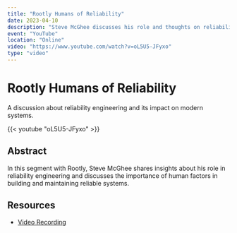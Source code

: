 ```yaml
---
title: "Rootly Humans of Reliability"
date: 2023-04-10
description: "Steve McGhee discusses his role and thoughts on reliability in a segment with Rootly"
event: "YouTube"
location: "Online"
video: "https://www.youtube.com/watch?v=oL5U5-JFyxo"
type: "video"
---
```


# Rootly Humans of Reliability

A discussion about reliability engineering and its impact on modern systems.

{{< youtube "oL5U5-JFyxo" >}}

## Abstract

In this segment with Rootly, Steve McGhee shares insights about his role in reliability engineering and discusses the importance of human factors in building and maintaining reliable systems.

## Resources

- [Video Recording](https://www.youtube.com/watch?v=oL5U5-JFyxo) 